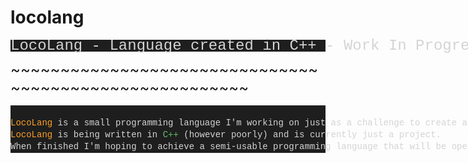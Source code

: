 # locolang
<div style="color: #d4d4d4;background-color: #1e1e1e;font-family: Consolas, 'Courier New', monospace;font-weight: normal;font-size: 14px;line-height: 19px;white-space: pre;"><span style="color: rgb(212, 212, 212); font-size: 24px;">LocoLang - Language created in C++ - Work In Progress</span></div>
<p><span style="font-size: 24px;">~~~~~~~~~~~~~~~~~~~~~~~~~~~~~~~~~~~~~~~~~~~~~~~~~~~~~~~</span></p>
<div style="color: #d4d4d4;background-color: #1e1e1e;font-family: Consolas, 'Courier New', monospace;font-weight: normal;font-size: 14px;line-height: 19px;white-space: pre;"><br></div>
<div style="color: #d4d4d4;background-color: #1e1e1e;font-family: Consolas, 'Courier New', monospace;font-weight: normal;font-size: 14px;line-height: 19px;white-space: pre;"><span style="color: rgb(251, 160, 38);">LocoLang</span><span style="color: #d4d4d4;">&nbsp;is a small programming language I&#39;m working on just as a challenge to create a programming language.</span></div>
<div style="color: #d4d4d4;background-color: #1e1e1e;font-family: Consolas, 'Courier New', monospace;font-weight: normal;font-size: 14px;line-height: 19px;white-space: pre;"><span style="color: rgb(251, 160, 38);">LocoLang</span> is being written in <span style="color: rgb(97, 189, 109);">C++</span> (however poorly) and is currently just a project.</div>
<div style="color: #d4d4d4;background-color: #1e1e1e;font-family: Consolas, 'Courier New', monospace;font-weight: normal;font-size: 14px;line-height: 19px;white-space: pre;"><span style="color: #d4d4d4;">When finished I&#39;m hoping to achieve a semi-usable programming language that will be open to everyone!</span></div>
